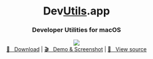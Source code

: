 <h1 align="center">Dev<a href="https://github.com/DevUtilsApp/DevUtils-app#">Utils</a>.app</h1>
<h3 align="center">Developer Utilities for macOS</h3>

<p align="center">
  <img src="https://devutils.app/screenshot-light-min.png">
  <br/>
  <a href="https://devutils.app">🚀 &nbsp; Download</a> | <a href="https://devutils.app/demo">🎬 &nbsp; Demo & Screenshot</a> | <a href="https://github.com/DevUtilsApp/DevUtils-app/tree/master/TINOBHNYWE">📝 &nbsp; View source</a>
  
</p>
